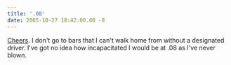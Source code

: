 ```yaml
---
title: '.08'
date: 2005-10-27 18:42:00.00 -8
---
```

[Cheers](http://www.reason.com/hitandrun/2005/10/and_the_winner_2.shtml). I don't go to bars that I can't walk home from without a designated driver. I've got no idea how incapacitated I would be at .08 as I've never blown.
